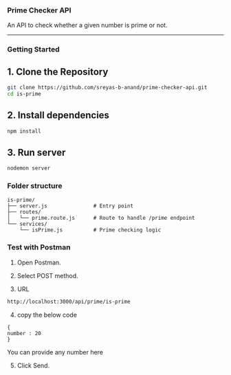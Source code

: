 ### Prime Checker API

An API to check whether a given number is prime or not.

---

### Getting Started

## 1. Clone the Repository

```bash
git clone https://github.com/sreyas-b-anand/prime-checker-api.git
cd is-prime
```

## 2. Install dependencies
```bash
npm install
```
## 3. Run server
```bash
nodemon server
```


### Folder structure
```
is-prime/
├── server.js               # Entry point
├── routes/
│   └── prime.route.js      # Route to handle /prime endpoint
└── services/
    └── isPrime.js          # Prime checking logic
```

### Test with Postman
 1. Open Postman.

 2. Select POST method.

 3. URL
  ```bash
  http://localhost:3000/api/prime/is-prime
  ```
 4. copy the below code
 ```
{
number : 20
}
```
You can provide any number here

 5. Click Send.

